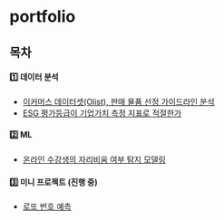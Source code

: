 # portfolio
## 목차
#### 1️⃣ 데이터 분석
- [이커머스 데이터셋(Olist), 판매 물품 선정 가이드라인 분석](https://github.com/better-noh/portfolio/tree/main/olist_ecommerce)
- [ESG 평가등급이 기업가치 측정 지표로 적절한가](https://github.com/better-noh/portfolio/tree/main/ESG_Rating_analysis)

#### 2️⃣ ML
- [온라인 수강생의 자리비움 여부 탐지 모델링](https://github.com/better-noh/portfolio/tree/main/Zoom_Detection)

#### 3️⃣ 미니 프로젝트 (진행 중)
- [로또 번호 예측](https://github.com/better-noh/portfolio/tree/main/Where_is_My_lotto)

</br>


